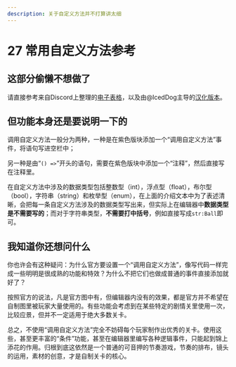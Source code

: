 ```yaml
---
description: 关于自定义方法并不打算讲太细
---
```


# 27 常用自定义方法参考

## 这部分偷懒不想做了 <a id="1"></a>

请直接参考来自Discord上整理的[电子表格](https://docs.google.com/spreadsheets/d/1JAz6iRLqcn08ZeTeBHeeDrpdX6M5K0b1qRVQomua21s/edit#gid=0)，以及由@IcedDog主导的[汉化版本](https://docs.qq.com/sheet/DTG5xWVBTS3ZJdWtC)。

## 但功能本身还是要说明一下的 <a id="2"></a>

调用自定义方法一般分为两种，一种是在紫色版块添加一个“调用自定义方法”事件，将语句写进空栏中；

另一种是由“`() =>`”开头的语句，需要在紫色版块中添加一个“注释”，然后直接写在注释里。

在自定义方法中涉及的数据类型包括整数型（int），浮点型（float），布尔型（bool），字符串（string）和枚举型（enum），在上面的介绍文本中为了表述清晰，会把每一条自定义方法涉及的数据类型写出来，但实际上在编辑器中**数据类型是不需要写的**；而对于字符串类型，**不需要打中括号**，例如直接写成`str:Ball`即可。

## 我知道你还想问什么 <a id="3"></a>

你也许会有这种疑问：为什么官方要设置一个“调用自定义方法”，像写代码一样完成一些明明是很成熟的功能和特效？为什么不把它们也做成普通的事件直接添加就好了？

按照官方的说法，凡是官方图中有，但编辑器内没有的效果，都是官方并不希望在自制图里被玩家大量使用的。有些功能会考虑到在某些特定的剧情关里使用一次，比较应景，但并不一定适用于绝大多数关卡。

总之，不使用“调用自定义方法”完全不妨碍每个玩家制作出优秀的关卡。使用这些，甚至更丰富的“条件”功能，甚至在编辑器里编写各种逻辑事件，只能起到锦上添花的作用。归根到底这依然是一个普通的可音押的节奏游戏，节奏的排布，镜头的运用，素材的创意，才是自制关卡的核心。



